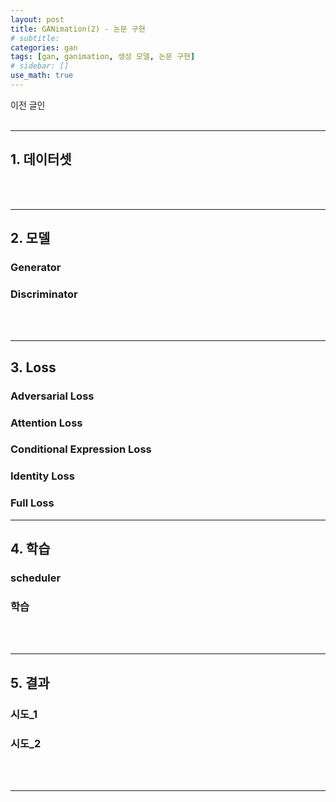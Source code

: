 ```yaml
---
layout: post
title: GANimation(2) - 논문 구현
# subtitle:
categories: gan
tags: [gan, ganimation, 생성 모델, 논문 구현]
# sidebar: []
use_math: true
---
```


이전 글인
<br><br>

---

## 1. 데이터셋



<br><br>

---

## 2. 모델



### Generator



### Discriminator

<br><br>

---

## 3. Loss


### Adversarial Loss



### Attention Loss


### Conditional Expression Loss


### Identity Loss


###  Full Loss



---

## 4. 학습

### scheduler

### 학습
<br><br>

---

## 5. 결과


### 시도_1

### 시도_2


<br><br>

---

<br>
